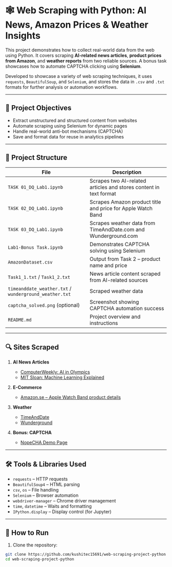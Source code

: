 # 🕸️ Web Scraping with Python: AI News, Amazon Prices & Weather Insights

This project demonstrates how to collect real-world data from the web using Python. It covers scraping **AI-related news articles**, **product prices from Amazon**, and **weather reports** from two reliable sources. A bonus task showcases how to automate CAPTCHA clicking using **Selenium**.

Developed to showcase a variety of web scraping techniques, it uses `requests`, `BeautifulSoup`, and `Selenium`, and stores the data in `.csv` and `.txt` formats for further analysis or automation workflows.

---

## 📌 Project Objectives

- Extract unstructured and structured content from websites
- Automate scraping using Selenium for dynamic pages
- Handle real-world anti-bot mechanisms (CAPTCHA)
- Save and format data for reuse in analytics pipelines

---

## 📁 Project Structure

| File | Description |
|------|-------------|
| `TASK 01_DQ_Lab1.ipynb` | Scrapes two AI-related articles and stores content in text format |
| `TASK 02_DQ_Lab1.ipynb` | Scrapes Amazon product title and price for Apple Watch Band |
| `TASK 03_DQ_Lab1.ipynb` | Scrapes weather data from TimeAndDate.com and Wunderground.com |
| `Lab1-Bonus Task.ipynb` | Demonstrates CAPTCHA solving using Selenium |
| `AmazonDataset.csv` | Output from Task 2 – product name and price |
| `Task1_1.txt` / `Task1_2.txt` | News article content scraped from AI-related sources |
| `timeanddate_weather.txt` / `wunderground_weather.txt` | Scraped weather data |
| `captcha_solved.png` (optional) | Screenshot showing CAPTCHA automation success |
| `README.md` | Project overview and instructions |

---

## 🔍 Sites Scraped

1. **AI News Articles**
   - [ComputerWeekly: AI in Olympics](https://www.computerweekly.com/news/366588823/Artificial-intelligence-to-make-Olympic-Games-more-inclusive)
   - [MIT Sloan: Machine Learning Explained](https://mitsloan.mit.edu/ideas-made-to-matter/machine-learning-explained)

2. **E-Commerce**
   - [Amazon.se – Apple Watch Band product details](https://www.amazon.se/)

3. **Weather**
   - [TimeAndDate](https://www.timeanddate.com/weather/)
   - [Wunderground](https://www.wunderground.com/)

4. **Bonus: CAPTCHA**
   - [NopeCHA Demo Page](https://nopecha.com/demo)

---

## 🛠️ Tools & Libraries Used

- `requests` – HTTP requests
- `BeautifulSoup4` – HTML parsing
- `csv`, `os` – File handling
- `Selenium` – Browser automation
- `webdriver-manager` – Chrome driver management
- `time`, `datetime` – Waits and formatting
- `IPython.display` – Display control (for Jupyter)

---

## 🚀 How to Run

1. Clone the repository:
```bash
git clone https://github.com/kushitec15691/web-scraping-project-python
cd web-scraping-project-python
